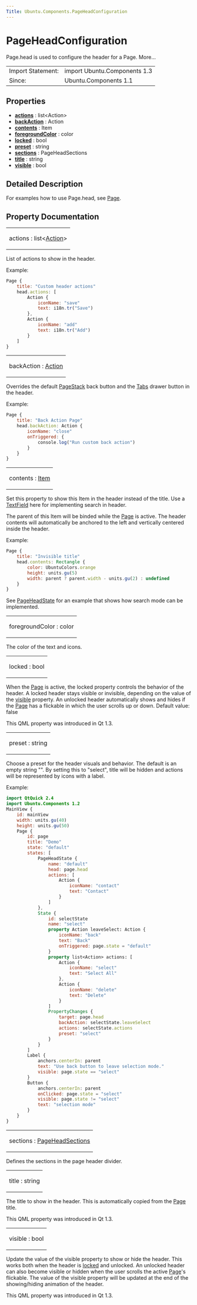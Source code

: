 ```yaml
---
Title: Ubuntu.Components.PageHeadConfiguration
---
```

        
PageHeadConfiguration
=====================

<span class="subtitle"></span>
Page.head is used to configure the header for a Page. More...

|                   |                              |
|-------------------|------------------------------|
| Import Statement: | import Ubuntu.Components 1.3 |
| Since:            | Ubuntu.Components 1.1        |

<span id="properties"></span>
Properties
----------

-   ****[actions](../../sdk-15.04.4/Ubuntu.Components.PageHeadConfiguration.md#actions-prop)**** : list&lt;Action&gt;
-   ****[backAction](../../sdk-15.04.4/Ubuntu.Components.PageHeadConfiguration.md#backAction-prop)**** : Action
-   ****[contents](../../sdk-15.04.4/Ubuntu.Components.PageHeadConfiguration.md#contents-prop)**** : Item
-   ****[foregroundColor](../../sdk-15.04.4/Ubuntu.Components.PageHeadConfiguration.md#foregroundColor-prop)**** : color
-   ****[locked](../../sdk-15.04.4/Ubuntu.Components.PageHeadConfiguration.md#locked-prop)**** : bool
-   ****[preset](../../sdk-15.04.4/Ubuntu.Components.PageHeadConfiguration.md#preset-prop)**** : string
-   ****[sections](../../sdk-15.04.4/Ubuntu.Components.PageHeadConfiguration.md#sections-prop)**** : PageHeadSections
-   ****[title](../../sdk-15.04.4/Ubuntu.Components.PageHeadConfiguration.md#title-prop)**** : string
-   ****[visible](../../sdk-15.04.4/Ubuntu.Components.PageHeadConfiguration.md#visible-prop)**** : bool

<span id="details"></span>
Detailed Description
--------------------

For examples how to use Page.head, see [Page](../../sdk-15.04.4/Ubuntu.Components.Page.md).

Property Documentation
----------------------

<table>
<colgroup>
<col width="100%" />
</colgroup>
<tbody>
<tr class="odd">
<td><p><span id="actions-prop"></span><span class="name">actions</span> : <span class="type">list</span>&lt;<span class="type"><a href="../../sdk-15.04.4/Ubuntu.Components.Action.md">Action</a></span>&gt;</p></td>
</tr>
</tbody>
</table>

List of actions to show in the header.

Example:

``` qml
Page {
    title: "Custom header actions"
    head.actions: [
        Action {
            iconName: "save"
            text: i18n.tr("Save")
        },
        Action {
            iconName: "add"
            text: i18n.tr("Add")
        }
    ]
}
```

<table>
<colgroup>
<col width="100%" />
</colgroup>
<tbody>
<tr class="odd">
<td><p><span id="backAction-prop"></span><span class="name">backAction</span> : <span class="type"><a href="../../sdk-15.04.4/Ubuntu.Components.Action.md">Action</a></span></p></td>
</tr>
</tbody>
</table>

Overrides the default [PageStack](../../sdk-15.04.4/Ubuntu.Components.PageStack.md) back button and the [Tabs](../../sdk-15.04.4/Ubuntu.Components.Tabs.md) drawer button in the header.

Example:

``` qml
Page {
    title: "Back Action Page"
    head.backAction: Action {
        iconName: "close"
        onTriggered: {
            console.log("Run custom back action")
        }
    }
}
```

<table>
<colgroup>
<col width="100%" />
</colgroup>
<tbody>
<tr class="odd">
<td><p><span id="contents-prop"></span><span class="name">contents</span> : <span class="type"><a href="../../sdk-14.10/QtQuick.Item.md">Item</a></span></p></td>
</tr>
</tbody>
</table>

Set this property to show this Item in the header instead of the title. Use a [TextField](../../sdk-15.04.4/Ubuntu.Components.TextField.md) here for implementing search in header.

The parent of this Item will be binded while the [Page](../../sdk-15.04.4/Ubuntu.Components.Page.md) is active. The header contents will automatically be anchored to the left and vertically centered inside the header.

Example:

``` qml
Page {
    title: "Invisible title"
    head.contents: Rectangle {
        color: UbuntuColors.orange
        height: units.gu(5)
        width: parent ? parent.width - units.gu(2) : undefined
    }
}
```

See [PageHeadState](../../sdk-15.04.4/Ubuntu.Components.PageHeadState.md) for an example that shows how search mode can be implemented.

<table>
<colgroup>
<col width="100%" />
</colgroup>
<tbody>
<tr class="odd">
<td><p><span id="foregroundColor-prop"></span><span class="name">foregroundColor</span> : <span class="type">color</span></p></td>
</tr>
</tbody>
</table>

The color of the text and icons.

<table>
<colgroup>
<col width="100%" />
</colgroup>
<tbody>
<tr class="odd">
<td><p><span id="locked-prop"></span><span class="name">locked</span> : <span class="type">bool</span></p></td>
</tr>
</tbody>
</table>

When the [Page](../../sdk-15.04.4/Ubuntu.Components.Page.md) is active, the locked property controls the behavior of the header. A locked header stays visible or invisible, depending on the value of the [visible](../../sdk-15.04.4/Ubuntu.Components.PageHeadConfiguration.md#visible-prop) property. An unlocked header automatically shows and hides if the [Page](../../sdk-15.04.4/Ubuntu.Components.Page.md) has a flickable in which the user scrolls up or down. Default value: false

This QML property was introduced in Qt 1.3.

<table>
<colgroup>
<col width="100%" />
</colgroup>
<tbody>
<tr class="odd">
<td><p><span id="preset-prop"></span><span class="name">preset</span> : <span class="type">string</span></p></td>
</tr>
</tbody>
</table>

Choose a preset for the header visuals and behavior. The default is an empty string "". By setting this to "select", title will be hidden and actions will be represented by icons with a label.

Example:

``` qml
import QtQuick 2.4
import Ubuntu.Components 1.2
MainView {
    id: mainView
    width: units.gu(40)
    height: units.gu(50)
    Page {
        id: page
        title: "Demo"
        state: "default"
        states: [
            PageHeadState {
                name: "default"
                head: page.head
                actions: [
                    Action {
                        iconName: "contact"
                        text: "Contact"
                    }
                ]
            },
            State {
                id: selectState
                name: "select"
                property Action leaveSelect: Action {
                    iconName: "back"
                    text: "Back"
                    onTriggered: page.state = "default"
                }
                property list<Action> actions: [
                    Action {
                        iconName: "select"
                        text: "Select All"
                    },
                    Action {
                        iconName: "delete"
                        text: "Delete"
                    }
                ]
                PropertyChanges {
                    target: page.head
                    backAction: selectState.leaveSelect
                    actions: selectState.actions
                    preset: "select"
                }
            }
        ]
        Label {
            anchors.centerIn: parent
            text: "Use back button to leave selection mode."
            visible: page.state == "select"
        }
        Button {
            anchors.centerIn: parent
            onClicked: page.state = "select"
            visible: page.state != "select"
            text: "selection mode"
        }
    }
}
```

<table>
<colgroup>
<col width="100%" />
</colgroup>
<tbody>
<tr class="odd">
<td><p><span id="sections-prop"></span><span class="name">sections</span> : <span class="type"><a href="../../sdk-15.04.4/Ubuntu.Components.PageHeadSections.md">PageHeadSections</a></span></p></td>
</tr>
</tbody>
</table>

Defines the sections in the page header divider.

<table>
<colgroup>
<col width="100%" />
</colgroup>
<tbody>
<tr class="odd">
<td><p><span id="title-prop"></span><span class="name">title</span> : <span class="type">string</span></p></td>
</tr>
</tbody>
</table>

The title to show in the header. This is automatically copied from the [Page](../../sdk-15.04.4/Ubuntu.Components.Page.md) title.

This QML property was introduced in Qt 1.3.

<table>
<colgroup>
<col width="100%" />
</colgroup>
<tbody>
<tr class="odd">
<td><p><span id="visible-prop"></span><span class="name">visible</span> : <span class="type">bool</span></p></td>
</tr>
</tbody>
</table>

Update the value of the visible property to show or hide the header. This works both when the header is [locked](../../sdk-15.04.4/Ubuntu.Components.PageHeadConfiguration.md#locked-prop) and unlocked. An unlocked header can also become visible or hidden when the user scrolls the active [Page](../../sdk-15.04.4/Ubuntu.Components.Page.md)'s flickable. The value of the visible property will be updated at the end of the showing/hiding animation of the header.

This QML property was introduced in Qt 1.3.

